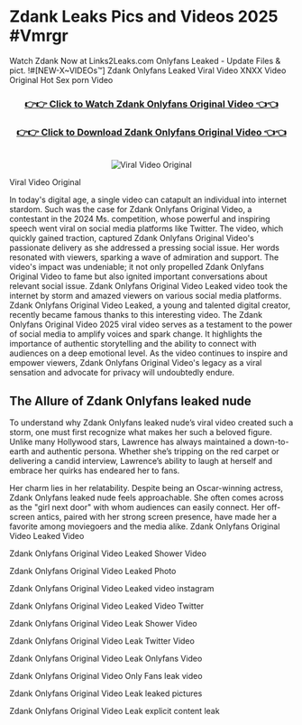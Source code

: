 # Zdank  Leaks Pics and Videos 2025 #Vmrgr

Watch Zdank Now at Links2Leaks.com Onlyfans Leaked - Update Files & pict. !#[NEW-X~VIDEOs™] Zdank Onlyfans Leaked Viral Video XNXX Video Original Hot Sex porn Video
<br>
<div align="center">
<h3><a href="https://links2leaks.com/zdank" rel="nofollow">👉👉 Click to Watch Zdank Onlyfans Original Video 👈👈</a></h3>
<h3><a href="https://links2leaks.com/zdank" rel="nofollow">👉👉 Click to Download Zdank Onlyfans Original Video 👈👈</a></h3>
<br>
<a href="https://links2leaks.com/zdank" rel="nofollow"><img src="https://i.ibb.co/Gkj2r4b/banner.png" alt="Viral Video Original" style="max-width: 100%; display: inline-block;" data-target="animated-image.originalImage"></a>
</div>

Viral Video Original

In today's digital age, a single video can catapult an individual into internet stardom. Such was the case for Zdank Onlyfans Original Video, a contestant in the 2024 Ms. competition, whose powerful and inspiring speech went viral on social media platforms like Twitter.
The video, which quickly gained traction, captured Zdank Onlyfans Original Video's passionate delivery as she addressed a pressing social issue. Her words resonated with viewers, sparking a wave of admiration and support. The video's impact was undeniable; it not only propelled Zdank Onlyfans Original Video to fame but also ignited important conversations about relevant social issue.
Zdank Onlyfans Original Video Leaked video took the internet by storm and amazed viewers on various social media platforms. Zdank Onlyfans Original Video Leaked, a young and talented digital creator, recently became famous thanks to this interesting video.
The Zdank Onlyfans Original Video 2025 viral video serves as a testament to the power of social media to amplify voices and spark change. It highlights the importance of authentic storytelling and the ability to connect with audiences on a deep emotional level. As the video continues to inspire and empower viewers, Zdank Onlyfans Original Video's legacy as a viral sensation and advocate for privacy will undoubtedly endure.

<h2>The Allure of Zdank Onlyfans leaked nude</h2>


To understand why Zdank Onlyfans leaked nude’s viral video created such a storm, one must first recognize what makes her such a beloved figure. Unlike many Hollywood stars, Lawrence has always maintained a down-to-earth and authentic persona. Whether she’s tripping on the red carpet or delivering a candid interview, Lawrence’s ability to laugh at herself and embrace her quirks has endeared her to fans.

Her charm lies in her relatability. Despite being an Oscar-winning actress, Zdank Onlyfans leaked nude feels approachable. She often comes across as the "girl next door" with whom audiences can easily connect. Her off-screen antics, paired with her strong screen presence, have made her a favorite among moviegoers and the media alike.
Zdank Onlyfans Original Video Leaked Video

Zdank Onlyfans Original Video Leaked Shower Video

Zdank Onlyfans Original Video Leaked Photo

Zdank Onlyfans Original Video Leaked video instagram

Zdank Onlyfans Original Video Leaked Video Twitter

Zdank Onlyfans Original Video Leak Shower Video

Zdank Onlyfans Original Video Leak Twitter Video

Zdank Onlyfans Original Video Leak Onlyfans Video

Zdank Onlyfans Original Video Only Fans leak video

Zdank Onlyfans Original Video Leak leaked pictures

Zdank Onlyfans Original Video Leak explicit content leak